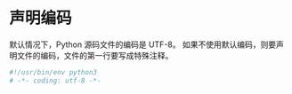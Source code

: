 # 声明编码

默认情况下，Python 源码文件的编码是 UTF-8。
如果不使用默认编码，则要声明文件的编码，文件的第一行要写成特殊注释。

```python
#!/usr/bin/env python3
# -*- coding: utf-8 -*-
```